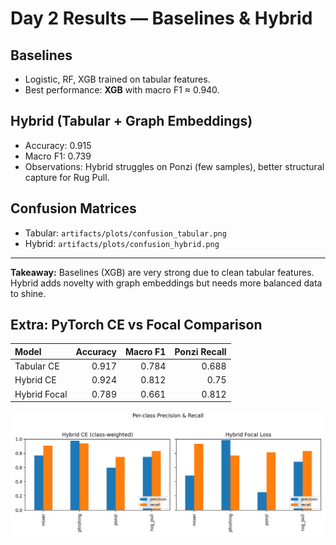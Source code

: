 # Day 2 Results — Baselines & Hybrid

## Baselines
- Logistic, RF, XGB trained on tabular features.
- Best performance: **XGB** with macro F1 ≈ 0.940.

## Hybrid (Tabular + Graph Embeddings)
- Accuracy: 0.915
- Macro F1: 0.739
- Observations: Hybrid struggles on Ponzi (few samples), better structural capture for Rug Pull.

## Confusion Matrices
- Tabular: `artifacts/plots/confusion_tabular.png`
- Hybrid: `artifacts/plots/confusion_hybrid.png`

---

**Takeaway:** Baselines (XGB) are very strong due to clean tabular features.  
Hybrid adds novelty with graph embeddings but needs more balanced data to shine.


## Extra: PyTorch CE vs Focal Comparison
| Model        |   Accuracy |   Macro F1 |   Ponzi Recall |
|:-------------|-----------:|-----------:|---------------:|
| Tabular CE   |      0.917 |      0.784 |          0.688 |
| Hybrid CE    |      0.924 |      0.812 |          0.75  |
| Hybrid Focal |      0.789 |      0.661 |          0.812 |

![Per-class Precision/Recall](../artifacts/plots/per_class_pr_bars.png)
